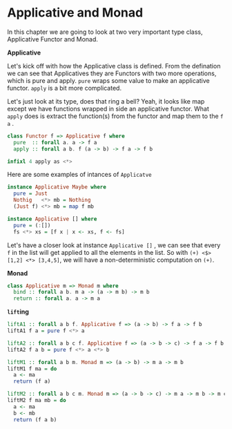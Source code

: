 # Applicative and Monad

In this chapter we are going to look at two very important type class, Applicative Functor and Monad.

**Applicative**

Let's kick off with how the Applicative class is defined. From the defination we can see that Applicatives they are Functors with two more operations, which is pure and apply. `pure` wraps some value to make an applicative functor. `apply` is a bit more complicated.

Let's just look at its type, does that ring a bell? Yeah, it looks like map except we have functions wrapped in side an applicative functor. What `apply` does is extract the function(s) from the functor and map them to the `f a` .

```haskell
class Functor f => Applicative f where
  pure  :: forall a. a -> f a
  apply :: forall a b. f (a -> b) -> f a -> f b

infixl 4 apply as <*>
```

Here are some examples of intances of `Applicatve`

```haskell
instance Applicative Maybe where
  pure = Just
  Nothig   <*> mb = Nothing
  (Just f) <*> mb = map f mb

instance Applicative [] where
  pure = (:[])
  fs <*> xs = [f x | x <- xs, f <- fs]
```

Let's have a closer look at instance `Applicative []` , we can see that every `f` in the list will get applied to all the elements in the list.  So with  `(+) <$> [1,2] <*> [3,4,5]`, we will have a non-deterministic computation on `(+)`.

**Monad**



```haskell
class Applicative m => Monad m where
  bind :: forall a b. m a -> (a -> m b) -> m b
  return :: forall a. a -> m a
```



**`lift`ing**

```Haskell
liftA1 :: forall a b f. Applicative f => (a -> b) -> f a -> f b
liftA1 f a = pure f <*> a

liftA2 :: forall a b c f. Applicative f => (a -> b -> c) -> f a -> f b -> f c
liftA2 f a b = pure f <*> a <*> b

liftM1 :: forall a b m. Monad m => (a -> b) -> m a -> m b
liftM1 f ma = do
  a <- ma
  return (f a)

liftM2 :: forall a b c m. Monad m => (a -> b -> c) -> m a -> m b -> m c
liftM2 f ma mb = do
  a <- ma
  b <- mb
  return (f a b)
```

